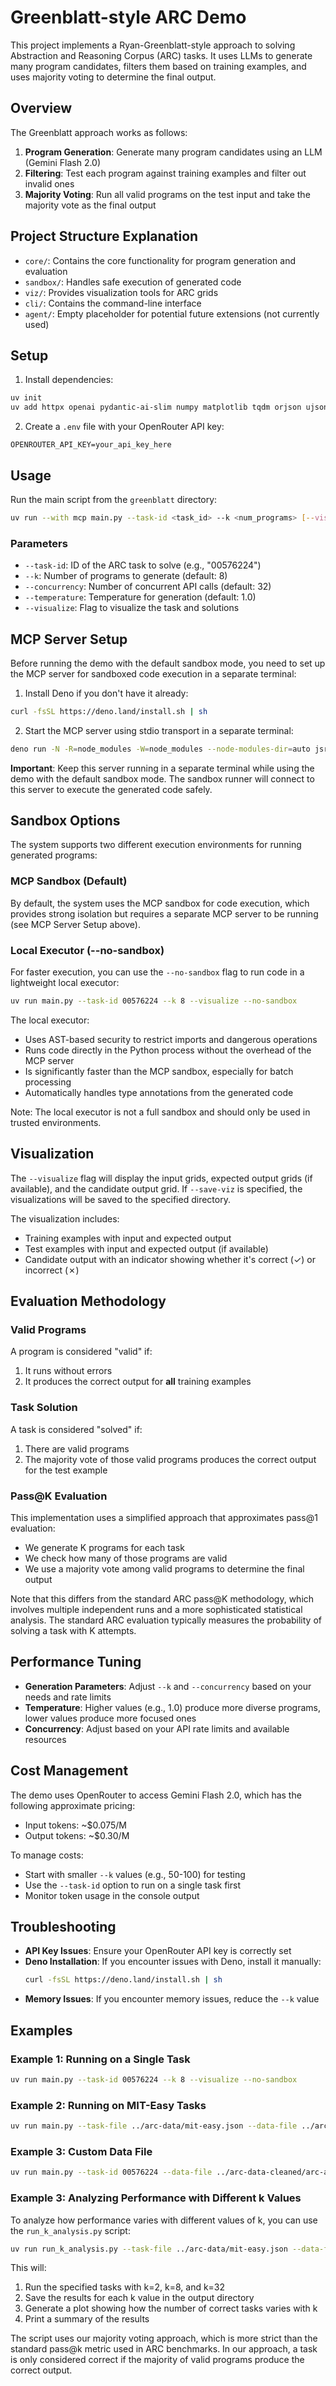 # Greenblatt-style ARC Demo

This project implements a Ryan-Greenblatt-style approach to solving Abstraction and Reasoning Corpus (ARC) tasks. It uses LLMs to generate many program candidates, filters them based on training examples, and uses majority voting to determine the final output.

## Overview

The Greenblatt approach works as follows:

1. **Program Generation**: Generate many program candidates using an LLM (Gemini Flash 2.0)
2. **Filtering**: Test each program against training examples and filter out invalid ones
3. **Majority Voting**: Run all valid programs on the test input and take the majority vote as the final output

## Project Structure Explanation

- `core/`: Contains the core functionality for program generation and evaluation
- `sandbox/`: Handles safe execution of generated code
- `viz/`: Provides visualization tools for ARC grids
- `cli/`: Contains the command-line interface
- `agent/`: Empty placeholder for potential future extensions (not currently used)

## Setup

1. Install dependencies:
```bash
uv init
uv add httpx openai pydantic-ai-slim numpy matplotlib tqdm orjson ujson mcp
```

2. Create a `.env` file with your OpenRouter API key:
```
OPENROUTER_API_KEY=your_api_key_here
```

## Usage

Run the main script from the `greenblatt` directory:
```bash
uv run --with mcp main.py --task-id <task_id> --k <num_programs> [--visualize]
```

### Parameters

- `--task-id`: ID of the ARC task to solve (e.g., "00576224")
- `--k`: Number of programs to generate (default: 8)
- `--concurrency`: Number of concurrent API calls (default: 32)
- `--temperature`: Temperature for generation (default: 1.0)
- `--visualize`: Flag to visualize the task and solutions

## MCP Server Setup

Before running the demo with the default sandbox mode, you need to set up the MCP server for sandboxed code execution in a separate terminal:

1. Install Deno if you don't have it already:
```bash
curl -fsSL https://deno.land/install.sh | sh
```

2. Start the MCP server using stdio transport in a separate terminal:
```bash
deno run -N -R=node_modules -W=node_modules --node-modules-dir=auto jsr:@pydantic/mcp-run-python stdio
```

**Important**: Keep this server running in a separate terminal while using the demo with the default sandbox mode. The sandbox runner will connect to this server to execute the generated code safely.

## Sandbox Options

The system supports two different execution environments for running generated programs:

### MCP Sandbox (Default)

By default, the system uses the MCP sandbox for code execution, which provides strong isolation but requires a separate MCP server to be running (see MCP Server Setup above).

### Local Executor (--no-sandbox)

For faster execution, you can use the `--no-sandbox` flag to run code in a lightweight local executor:

```bash
uv run main.py --task-id 00576224 --k 8 --visualize --no-sandbox
```

The local executor:
- Uses AST-based security to restrict imports and dangerous operations
- Runs code directly in the Python process without the overhead of the MCP server
- Is significantly faster than the MCP sandbox, especially for batch processing
- Automatically handles type annotations from the generated code

Note: The local executor is not a full sandbox and should only be used in trusted environments.

## Visualization

The `--visualize` flag will display the input grids, expected output grids (if available), and the candidate output grid. If `--save-viz` is specified, the visualizations will be saved to the specified directory.

The visualization includes:
- Training examples with input and expected output
- Test examples with input and expected output (if available)
- Candidate output with an indicator showing whether it's correct (✓) or incorrect (✗)

## Evaluation Methodology

### Valid Programs

A program is considered "valid" if:
1. It runs without errors
2. It produces the correct output for **all** training examples

### Task Solution

A task is considered "solved" if:
1. There are valid programs
2. The majority vote of those valid programs produces the correct output for the test example

### Pass@K Evaluation

This implementation uses a simplified approach that approximates pass@1 evaluation:
- We generate K programs for each task
- We check how many of those programs are valid
- We use a majority vote among valid programs to determine the final output

Note that this differs from the standard ARC pass@K methodology, which involves multiple independent runs and a more sophisticated statistical analysis. The standard ARC evaluation typically measures the probability of solving a task with K attempts.

## Performance Tuning

- **Generation Parameters**: Adjust `--k` and `--concurrency` based on your needs and rate limits
- **Temperature**: Higher values (e.g., 1.0) produce more diverse programs, lower values produce more focused ones
- **Concurrency**: Adjust based on your API rate limits and available resources

## Cost Management

The demo uses OpenRouter to access Gemini Flash 2.0, which has the following approximate pricing:
- Input tokens: ~$0.075/M
- Output tokens: ~$0.30/M

To manage costs:
- Start with smaller `--k` values (e.g., 50-100) for testing
- Use the `--task-id` option to run on a single task first
- Monitor token usage in the console output

## Troubleshooting

- **API Key Issues**: Ensure your OpenRouter API key is correctly set
- **Deno Installation**: If you encounter issues with Deno, install it manually:
  ```bash
  curl -fsSL https://deno.land/install.sh | sh
  ```
- **Memory Issues**: If you encounter memory issues, reduce the `--k` value

## Examples

### Example 1: Running on a Single Task

```bash
uv run main.py --task-id 00576224 --k 8 --visualize --no-sandbox
```

### Example 2: Running on MIT-Easy Tasks

```bash
uv run main.py --task-file ../arc-data/mit-easy.json --data-file ../arc-data-cleaned/arc-agi_evaluation_challenges.json --k 32 --concurrency 32 --save-results results/mit_easy_results.json --visualize --save-viz visualizations/mit_easy/ --no-sandbox
```

### Example 3: Custom Data File

```bash
uv run main.py --task-id 00576224 --data-file ../arc-data-cleaned/arc-agi_training_challenges.json --k 8 --visualize --no-sandbox
```

### Example 3: Analyzing Performance with Different k Values

To analyze how performance varies with different values of k, you can use the `run_k_analysis.py` script:

```bash
uv run run_k_analysis.py --task-file ../arc-data/mit-easy.json --data-file ../arc-data-cleaned/arc-agi_evaluation_challenges.json --solutions-file ../arc-data-cleaned/arc-agi_evaluation_solutions.json --k-values 2,8,32 --concurrency 32 --output-dir results/k_analysis
```

This will:
1. Run the specified tasks with k=2, k=8, and k=32
2. Save the results for each k value in the output directory
3. Generate a plot showing how the number of correct tasks varies with k
4. Print a summary of the results

The script uses our majority voting approach, which is more strict than the standard pass@k metric used in ARC benchmarks. In our approach, a task is only considered correct if the majority of valid programs produce the correct output.
